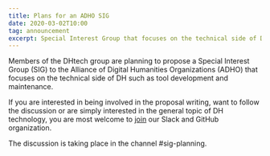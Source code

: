 ```yaml
---
title: Plans for an ADHO SIG
date: 2020-03-02T10:00
tag: announcement
excerpt: Special Interest Group that focuses on the technical side of DH such as tool development and maintenance.
---
```


<p>
Members of the DHtech group are planning to propose a Special Interest Group (SIG) to the Alliance of Digital Humanities Organizations (ADHO) that focuses on the technical side of DH such as tool development and maintenance. 
</p>

<p>

If you are interested in being involved in the proposal writing, want to follow the discussion or are simply interested in the general topic of DH technology, 
you are most welcome to <a href="{{site.baseurl}}/join">join</a> our Slack and GitHub organization. 
<p> 

<p>
The discussion is taking place in the channel #sig-planning.
<p>
